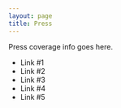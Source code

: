 ```yaml
---
layout: page
title: Press
---
```


Press coverage info goes here.

- Link #1
- Link #2
- Link #3
- Link #4
- Link #5